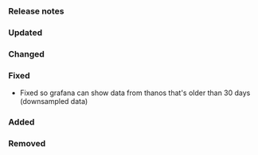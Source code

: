 ### Release notes

### Updated

### Changed

### Fixed
- Fixed so grafana can show data from thanos that's older than 30 days (downsampled data)

### Added

### Removed
